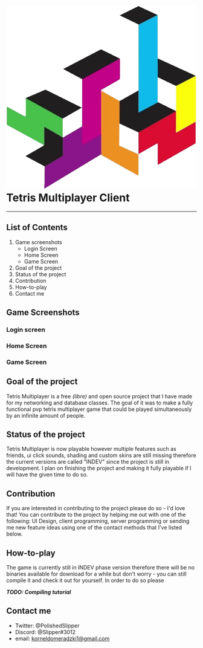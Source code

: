 # ![game_logo](https://raw.githubusercontent.com/TheSlipper/Tetris-Multiplayer-Client/master/Resources/Game%20Logo/logo_no_label.png) Tetris Multiplayer Client
------------------------------

## List of Contents

1. Game screenshots
   * Login Screen
   * Home Screen
   * Game Screen
2. Goal of the project
3. Status of the project
4. Contribution
5. How-to-play
6. Contact me

## Game Screenshots

### Login screen

### Home Screen

### Game Screen

## Goal of the project

Tetris Multiplayer is a free *(libre)* and open source project that I have made for my networking and database classes. The goal of it was to make a fully functional pvp tetris multiplayer game that could be played simultaneously by an infinite amount of people.

## Status of the project

Tetris Multiplayer is now playable however multiple features such as friends, ui click sounds, shading and custom skins are still missing therefore the current versions are called "INDEV" since the project is still in development. I plan on finishing the project and making it fully playable if I will have the given time to do so.

## Contribution

If you are interested in contributing to the project please do so - I'd love that! You can contribute to the project by helping me out with one of the following: UI Design, client programming, server programming or sending me new feature ideas using one of the contact methods that I've listed below.

## How-to-play

The game is currently still in INDEV phase version therefore there will be no binaries available for download for a while but don't worry - you can still compile it and check it out for yourself. In order to do so please

***TODO: Compiling tutorial***

## Contact me

* Twitter: @PolishedSlipper
* Discord: @Slipper#3012
* email: korneldomeradzki1@gmail.com